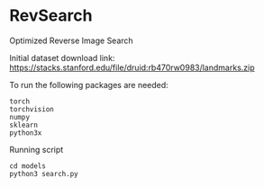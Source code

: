 # RevSearch
Optimized Reverse Image Search

Initial dataset download link: https://stacks.stanford.edu/file/druid:rb470rw0983/landmarks.zip

To run the following packages are needed:
```
torch
torchvision
numpy
sklearn
python3x
```
Running script

```
cd models
python3 search.py
```
